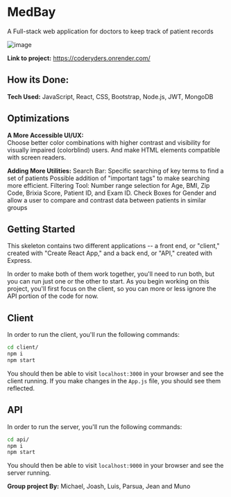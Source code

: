 # MedBay
A Full-stack web application for doctors to keep track of patient records

![image](https://res.cloudinary.com/amunoali/image/upload/v1678418596/ezgif.com-optimize_io9ulx.gif)


**Link to project:**  https://coderyders.onrender.com/ <br>

## How its Done:

**Tech Used:**  JavaScript, React, CSS, Bootstrap, Node.js, JWT, MongoDB

## Optimizations

**A More Accessible UI/UX:**  
 Choose better color combinations with higher contrast and visibility for visually impaired (colorblind) users. And make HTML elements compatible with screen readers.

**Adding More Utilities:** 
Search Bar: Specific searching of key terms to find a set of patients
Possible addition of "important tags" to make searching more efficient.
Filtering Tool: Number range selection for Age, BMI, Zip Code, Brixia Score, Patient ID, and Exam ID. Check Boxes for Gender and allow a user to compare and contrast data between patients in similar groups


## Getting Started

This skeleton contains two different applications -- a front end, or "client," created with "Create React App," and a back end, or "API," created with Express. 

In order to make both of them work together, you'll need to run both, but you can run just one or the other to start. As you begin working on this project, you'll first focus on the client, so you can more or less ignore the API portion of the code for now.

## Client
In order to run the client, you'll run the following commands:

```bash
cd client/
npm i
npm start
```

You should then be able to visit `localhost:3000` in your browser and see the client running. If you make changes in the `App.js` file, you should see them reflected.

## API
In order to run the server, you'll run the following commands:

```bash
cd api/
npm i
npm start
```
You should then be able to visit `localhost:9000` in your browser and see the server running.

**Group project By:**
Michael, Joash, Luis, Parsua, Jean and Muno

